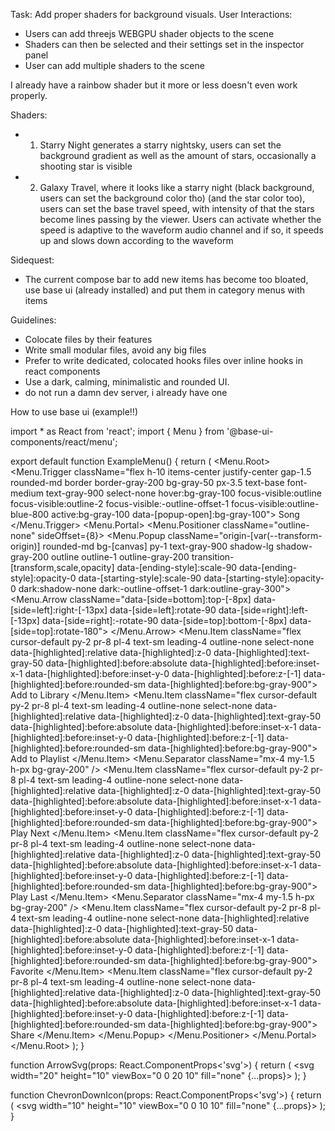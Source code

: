 Task: Add proper shaders for background visuals.
User Interactions:
 - Users can add threejs WEBGPU shader objects to the scene
 - Shaders can then be selected and their settings set in the inspector panel
 - User can add multiple shaders to the scene

I already have a rainbow shader but it more or less doesn't even work properly.

Shaders:
- 1. Starry Night generates a starry nightsky, users can set the background gradient as well as the amount of stars, occasionally a shooting star is visible
- 2. Galaxy Travel, where it looks like a starry night (black background, users can set the background color tho) (and the star color too), users can set the base travel speed, with intensity of that the stars become lines passing by the viewer. Users can activate whether the speed is adaptive to the waveform audio channel and if so, it speeds up and slows down according to the waveform

Sidequest:
- The current compose bar to add new items has become too bloated, use base ui (already installed) and put them in category menus with items


Guidelines:
- Colocate files by their features
- Write small modular files, avoid any big files
- Prefer to write dedicated, colocated hooks files over inline hooks in react components
- Use a dark, calming, minimalistic and rounded UI.
- do not run a damn dev server, i already have one


How to use base ui (example!!)

import * as React from 'react';
import { Menu } from '@base-ui-components/react/menu';

export default function ExampleMenu() {
  return (
    <Menu.Root>
      <Menu.Trigger className="flex h-10 items-center justify-center gap-1.5 rounded-md border border-gray-200 bg-gray-50 px-3.5 text-base font-medium text-gray-900 select-none hover:bg-gray-100 focus-visible:outline focus-visible:outline-2 focus-visible:-outline-offset-1 focus-visible:outline-blue-800 active:bg-gray-100 data-[popup-open]:bg-gray-100">
        Song <ChevronDownIcon className="-mr-1" />
      </Menu.Trigger>
      <Menu.Portal>
        <Menu.Positioner className="outline-none" sideOffset={8}>
          <Menu.Popup className="origin-[var(--transform-origin)] rounded-md bg-[canvas] py-1 text-gray-900 shadow-lg shadow-gray-200 outline outline-1 outline-gray-200 transition-[transform,scale,opacity] data-[ending-style]:scale-90 data-[ending-style]:opacity-0 data-[starting-style]:scale-90 data-[starting-style]:opacity-0 dark:shadow-none dark:-outline-offset-1 dark:outline-gray-300">
            <Menu.Arrow className="data-[side=bottom]:top-[-8px] data-[side=left]:right-[-13px] data-[side=left]:rotate-90 data-[side=right]:left-[-13px] data-[side=right]:-rotate-90 data-[side=top]:bottom-[-8px] data-[side=top]:rotate-180">
              <ArrowSvg />
            </Menu.Arrow>
            <Menu.Item className="flex cursor-default py-2 pr-8 pl-4 text-sm leading-4 outline-none select-none data-[highlighted]:relative data-[highlighted]:z-0 data-[highlighted]:text-gray-50 data-[highlighted]:before:absolute data-[highlighted]:before:inset-x-1 data-[highlighted]:before:inset-y-0 data-[highlighted]:before:z-[-1] data-[highlighted]:before:rounded-sm data-[highlighted]:before:bg-gray-900">
              Add to Library
            </Menu.Item>
            <Menu.Item className="flex cursor-default py-2 pr-8 pl-4 text-sm leading-4 outline-none select-none data-[highlighted]:relative data-[highlighted]:z-0 data-[highlighted]:text-gray-50 data-[highlighted]:before:absolute data-[highlighted]:before:inset-x-1 data-[highlighted]:before:inset-y-0 data-[highlighted]:before:z-[-1] data-[highlighted]:before:rounded-sm data-[highlighted]:before:bg-gray-900">
              Add to Playlist
            </Menu.Item>
            <Menu.Separator className="mx-4 my-1.5 h-px bg-gray-200" />
            <Menu.Item className="flex cursor-default py-2 pr-8 pl-4 text-sm leading-4 outline-none select-none data-[highlighted]:relative data-[highlighted]:z-0 data-[highlighted]:text-gray-50 data-[highlighted]:before:absolute data-[highlighted]:before:inset-x-1 data-[highlighted]:before:inset-y-0 data-[highlighted]:before:z-[-1] data-[highlighted]:before:rounded-sm data-[highlighted]:before:bg-gray-900">
              Play Next
            </Menu.Item>
            <Menu.Item className="flex cursor-default py-2 pr-8 pl-4 text-sm leading-4 outline-none select-none data-[highlighted]:relative data-[highlighted]:z-0 data-[highlighted]:text-gray-50 data-[highlighted]:before:absolute data-[highlighted]:before:inset-x-1 data-[highlighted]:before:inset-y-0 data-[highlighted]:before:z-[-1] data-[highlighted]:before:rounded-sm data-[highlighted]:before:bg-gray-900">
              Play Last
            </Menu.Item>
            <Menu.Separator className="mx-4 my-1.5 h-px bg-gray-200" />
            <Menu.Item className="flex cursor-default py-2 pr-8 pl-4 text-sm leading-4 outline-none select-none data-[highlighted]:relative data-[highlighted]:z-0 data-[highlighted]:text-gray-50 data-[highlighted]:before:absolute data-[highlighted]:before:inset-x-1 data-[highlighted]:before:inset-y-0 data-[highlighted]:before:z-[-1] data-[highlighted]:before:rounded-sm data-[highlighted]:before:bg-gray-900">
              Favorite
            </Menu.Item>
            <Menu.Item className="flex cursor-default py-2 pr-8 pl-4 text-sm leading-4 outline-none select-none data-[highlighted]:relative data-[highlighted]:z-0 data-[highlighted]:text-gray-50 data-[highlighted]:before:absolute data-[highlighted]:before:inset-x-1 data-[highlighted]:before:inset-y-0 data-[highlighted]:before:z-[-1] data-[highlighted]:before:rounded-sm data-[highlighted]:before:bg-gray-900">
              Share
            </Menu.Item>
          </Menu.Popup>
        </Menu.Positioner>
      </Menu.Portal>
    </Menu.Root>
  );
}

function ArrowSvg(props: React.ComponentProps<'svg'>) {
  return (
    <svg width="20" height="10" viewBox="0 0 20 10" fill="none" {...props}>
      <path
        d="M9.66437 2.60207L4.80758 6.97318C4.07308 7.63423 3.11989 8 2.13172 8H0V10H20V8H18.5349C17.5468 8 16.5936 7.63423 15.8591 6.97318L11.0023 2.60207C10.622 2.2598 10.0447 2.25979 9.66437 2.60207Z"
        className="fill-[canvas]"
      />
      <path
        d="M8.99542 1.85876C9.75604 1.17425 10.9106 1.17422 11.6713 1.85878L16.5281 6.22989C17.0789 6.72568 17.7938 7.00001 18.5349 7.00001L15.89 7L11.0023 2.60207C10.622 2.2598 10.0447 2.2598 9.66436 2.60207L4.77734 7L2.13171 7.00001C2.87284 7.00001 3.58774 6.72568 4.13861 6.22989L8.99542 1.85876Z"
        className="fill-gray-200 dark:fill-none"
      />
      <path
        d="M10.3333 3.34539L5.47654 7.71648C4.55842 8.54279 3.36693 9 2.13172 9H0V8H2.13172C3.11989 8 4.07308 7.63423 4.80758 6.97318L9.66437 2.60207C10.0447 2.25979 10.622 2.2598 11.0023 2.60207L15.8591 6.97318C16.5936 7.63423 17.5468 8 18.5349 8H20V9H18.5349C17.2998 9 16.1083 8.54278 15.1901 7.71648L10.3333 3.34539Z"
        className="dark:fill-gray-300"
      />
    </svg>
  );
}

function ChevronDownIcon(props: React.ComponentProps<'svg'>) {
  return (
    <svg width="10" height="10" viewBox="0 0 10 10" fill="none" {...props}>
      <path d="M1 3.5L5 7.5L9 3.5" stroke="currentcolor" strokeWidth="1.5" />
    </svg>
  );
}
